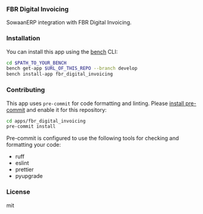 ### FBR Digital Invoicing 

SowaanERP integration with FBR Digital Invoicing.

### Installation

You can install this app using the [bench](https://github.com/frappe/bench) CLI:

```bash
cd $PATH_TO_YOUR_BENCH
bench get-app $URL_OF_THIS_REPO --branch develop
bench install-app fbr_digital_invoicing
```

### Contributing

This app uses `pre-commit` for code formatting and linting. Please [install pre-commit](https://pre-commit.com/#installation) and enable it for this repository:

```bash
cd apps/fbr_digital_invoicing
pre-commit install
```

Pre-commit is configured to use the following tools for checking and formatting your code:

- ruff
- eslint
- prettier
- pyupgrade

### License

mit
